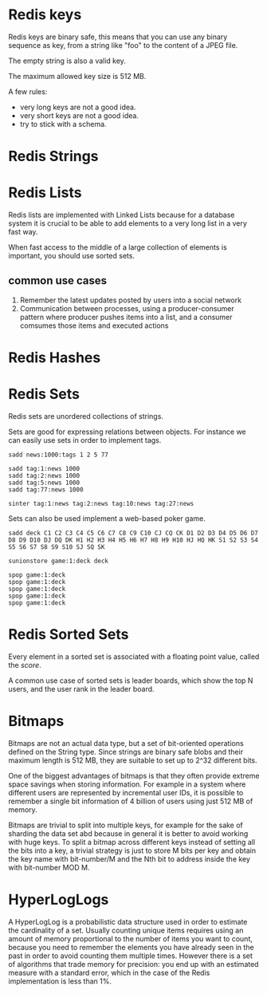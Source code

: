 # Redis keys
Redis keys are binary safe, this means that you can use any binary sequence as key, from a string like "foo" to the content of a JPEG file. 

The empty string is also a valid key.

The maximum allowed key size is 512 MB.

A few rules:
- very long keys are not a good idea.
- very short keys are not a good idea.
- try to stick with a schema.

# Redis Strings

# Redis Lists
Redis lists are implemented with Linked Lists because for a database system it is crucial to be able to add elements to a very long list in a very fast way.

When fast access to the middle of a large collection of elements is important, you should use sorted sets.

## common use cases
1. Remember the latest updates posted by users into a social network
2. Communication between processes, using a producer-consumer pattern where producer pushes items into a list, and a consumer comsumes those items and executed actions

# Redis Hashes

# Redis Sets
Redis sets are unordered collections of strings.

Sets are good for expressing relations between objects. For instance we can easily use sets in order to implement tags.
```redis
sadd news:1000:tags 1 2 5 77

sadd tag:1:news 1000
sadd tag:2:news 1000
sadd tag:5:news 1000
sadd tag:77:news 1000

sinter tag:1:news tag:2:news tag:10:news tag:27:news
```

Sets can also be used implement a web-based poker game.
```redis
sadd deck C1 C2 C3 C4 C5 C6 C7 C8 C9 C10 CJ CQ CK D1 D2 D3 D4 D5 D6 D7 D8 D9 D10 DJ DQ DK H1 H2 H3 H4 H5 H6 H7 H8 H9 H10 HJ HQ HK S1 S2 S3 S4 S5 S6 S7 S8 S9 S10 SJ SQ SK

sunionstore game:1:deck deck

spop game:1:deck
spop game:1:deck
spop game:1:deck
spop game:1:deck
spop game:1:deck
```

# Redis Sorted Sets
Every element in a sorted set is associated with a floating point value, called the *score*.

A common use case of sorted sets is leader boards, which show the top N users, and the user rank in the leader board.

# Bitmaps
Bitmaps are not an actual data type, but a set of bit-oriented operations defined on the String type. Since strings are binary safe blobs and their maximum length is 512 MB, they are suitable to set up to 2^32 different bits.

One of the biggest advantages of bitmaps is that they often provide extreme space savings when storing information. For example in a system where different users are represented by incremental user IDs, it is possible to remember a single bit information of 4 billion of users using just 512 MB of memory.

Bitmaps are trivial to split into multiple keys, for example for the sake of sharding the data set abd because in general it is better to avoid working with huge keys. To split a bitmap across different keys instead of setting all the bits into a key, a trivial strategy is just to store M bits per key and obtain the key name with bit-number/M and the Nth bit to address inside the key with bit-number MOD M.

# HyperLogLogs
A HyperLogLog is a probabilistic data structure used in order to estimate the cardinality of a set. Usually counting unique items requires using an amount of memory proportional to the number of items you want to count, because you need to remember the elements you have already seen in the past in order to avoid counting them multiple times. However there is a set of algorithms that trade memory for precision: you end up with an estimated measure with a standard error, which in the case of the Redis implementation is less than 1%.